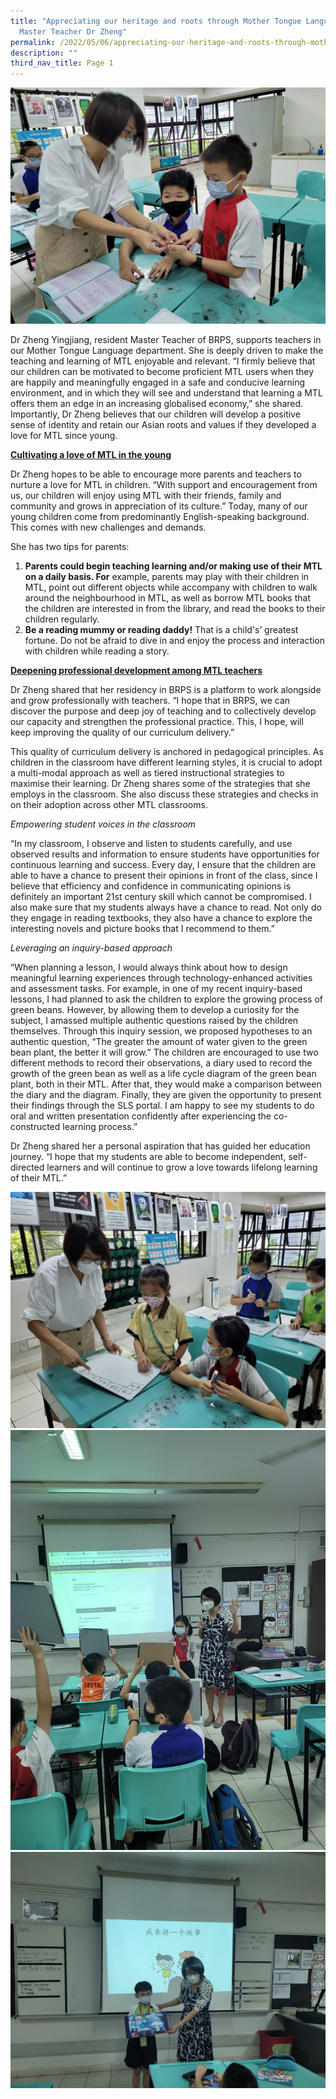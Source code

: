 ```yaml
---
title: "Appreciating our heritage and roots through Mother Tongue Languages:
  Master Teacher Dr Zheng"
permalink: /2022/05/06/appreciating-our-heritage-and-roots-through-mother-tongue-languages/
description: ""
third_nav_title: Page 1
---
```

<img src="/images/Dr-Zheng-1-Banner-scaled.jpeg">
<p>Dr Zheng Yingjiang, resident Master Teacher of BRPS, supports teachers in our Mother Tongue Language department. She is deeply driven to make the teaching and learning of MTL enjoyable and relevant. “I firmly believe that our children can be motivated to become proficient MTL users when they are happily and meaningfully engaged in a safe and conducive learning environment, and in which they will see and understand that learning a MTL offers them an edge in an increasing globalised economy,” she shared. Importantly, Dr Zheng believes that our children will develop a positive sense of identity and retain our Asian roots and values if they developed a love for MTL since young.</p>
<p><strong><u>Cultivating a love of MTL in the young</u></strong></p>
<p>Dr Zheng hopes to be able to encourage more parents and teachers to nurture a love for MTL in children. “With support and encouragement from us, our children will enjoy using MTL with their friends, family and community and grows in appreciation of its culture.” Today, many of our young children come from predominantly English-speaking background. This comes with new challenges and demands.</p>
<p>She has two tips for parents:</p>
<ol>
<li><strong>Parents could begin teaching learning and/or making use of their MTL on a daily basis. For</strong>&nbsp;example, parents may play with their children in MTL, point out different objects while accompany with children to walk around the neighbourhood in MTL, as well as borrow MTL books that the children are interested in from the library, and read the books to their children regularly.</li>
<li><strong>Be a reading mummy or reading daddy!</strong>&nbsp;That is a child's’ greatest fortune. Do not be afraid to dive in and enjoy the process and interaction with children while reading a story.<u></u></li>
</ol>
<p><strong><u>Deepening professional development among MTL teachers</u></strong></p>
<p>Dr Zheng shared that her residency in BRPS is a platform to work alongside and grow professionally with teachers. “I hope that in BRPS, we can discover the purpose and deep joy of teaching and to collectively develop our capacity and strengthen the professional practice. This, I hope, will keep improving the quality of our curriculum delivery.”</p>
<p>This quality of curriculum delivery is anchored in pedagogical principles. As children in the classroom have different learning styles, it is crucial to adopt a multi-modal approach as well as tiered instructional strategies to maximise their learning. Dr Zheng shares some of the strategies that she employs in the classroom. She also discuss these strategies and checks in on their adoption across other MTL classrooms.</p>
<p><em>Empowering student voices in the classroom</em></p>
<p>“In my classroom, I observe and listen to students carefully, and use observed results and information to ensure students have opportunities for continuous learning and success. Every day, I ensure that the children are able to have a chance to present their opinions in front of the class, since I believe that efficiency and confidence in communicating opinions is definitely an important 21st century skill which cannot be compromised. I also make sure that my students always have a chance to read. Not only do they engage in reading textbooks, they also have a chance to explore the interesting novels and picture books that I recommend to them.”</p>
<p><em>Leveraging an inquiry-based approach </em></p>
<p>“When planning a lesson, I would always think about how to design meaningful learning experiences through technology-enhanced activities and assessment tasks. For example, in one of my recent inquiry-based lessons, I had planned to ask the children to explore the growing process of green beans. However, by allowing them to develop a curiosity for the subject, I amassed multiple authentic questions raised by the children themselves. Through this inquiry session, we proposed hypotheses to an authentic question, “The greater the amount of water given to the green bean plant, the better it will grow.” The children are encouraged to use two different methods to record their observations, a diary used to record the growth of the green bean as well as a life cycle diagram of the green bean plant, both in their MTL. After that, they would make a comparison between the diary and the diagram. Finally, they are given the opportunity to present their findings through the SLS portal. I am happy to see my students to do oral and written presentation confidently after experiencing the co-constructed learning process.”</p>
<p>Dr Zheng shared her a personal aspiration that has guided her education journey. “I hope that my students are able to become independent, self-directed learners and will continue to grow a love towards lifelong learning of their MTL.”</p>
<img src="/images/Dr-Zheng-2-2048x1536.jpeg">
<img src="/images/Dr-Zheng-3.jpeg">
<img src="/images/Dr-Zheng-4.jpeg">